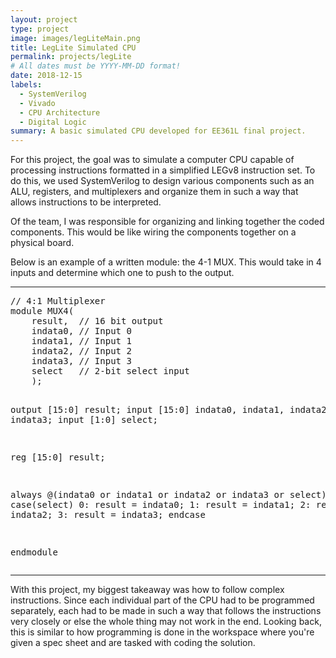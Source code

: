 ```yaml
---
layout: project
type: project
image: images/legLiteMain.png
title: LegLite Simulated CPU
permalink: projects/legLite
# All dates must be YYYY-MM-DD format!
date: 2018-12-15
labels:
  - SystemVerilog
  - Vivado
  - CPU Architecture
  - Digital Logic
summary: A basic simulated CPU developed for EE361L final project.
---
```


For this project, the goal was to simulate a computer CPU capable of processing instructions formatted in a simplified LEGv8 instruction set. To do this, we used SystemVerilog to design various components such as an ALU, registers, and multiplexers and organize them in such a way that allows instructions to be interpreted.

Of the team, I was responsible for organizing and linking together the coded components. This would be like wiring the components together on a physical board.

Below is an example of a written module: the 4-1 MUX. This would take in 4 inputs and determine which one to push to the output.

<hr>
<pre>
// 4:1 Multiplexer
module MUX4(
	result,  // 16 bit output
	indata0, // Input 0
	indata1, // Input 1
	indata2, // Input 2
	indata3, // Input 3
	select   // 2-bit select input
	);	

output [15:0] result;
input [15:0] indata0, indata1, indata2, indata3;
input [1:0] select;

reg [15:0] result;

always @(indata0 or indata1 or indata2 or indata3 or select)
	case(select)
	0: result = indata0;
	1: result = indata1;
	2: result = indata2;
	3: result = indata3;
	endcase

endmodule
</pre>
<hr>

With this project, my biggest takeaway was how to follow complex instructions. Since each individual part of the CPU had to be programmed separately, each had to be made in such a way that follows the instructions very closely or else the whole thing may not work in the end. Looking back, this is similar to how programming is done in the workspace where you're given a spec sheet and are tasked with coding the solution.

